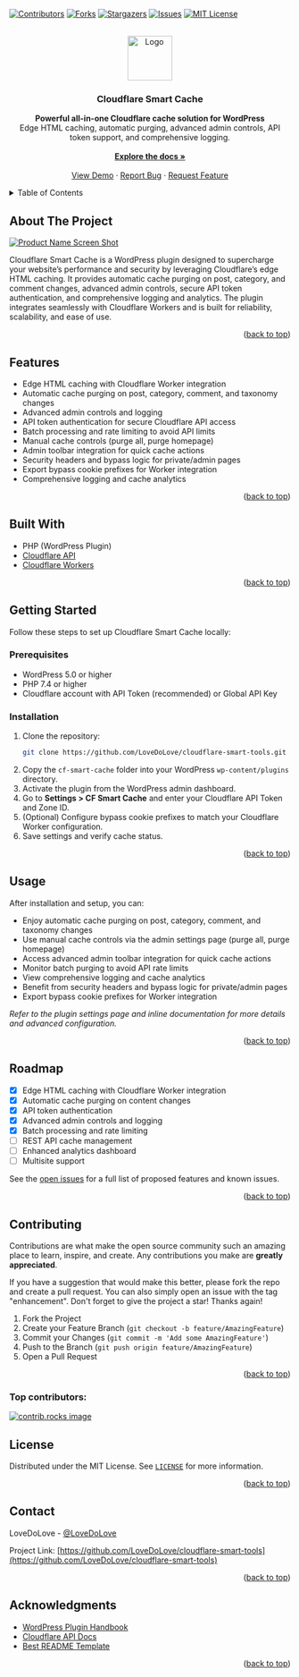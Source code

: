 <!-- Improved compatibility of back to top link: See: https://github.com/othneildrew/Best-README-Template/pull/73 -->
<a id="readme-top"></a>

[![Contributors][contributors-shield]][contributors-url]
[![Forks][forks-shield]][forks-url]
[![Stargazers][stars-shield]][stars-url]
[![Issues][issues-shield]][issues-url]
[![MIT License][license-shield]][license-url]

<br />
<div align="center">
  <a href="https://github.com/LoveDoLove/cloudflare-smart-tools">
    <img src="images/logo.png" alt="Logo" width="80" height="80">
  </a>

<h3 align="center">Cloudflare Smart Cache</h3>

  <p align="center">
    <strong>Powerful all-in-one Cloudflare cache solution for WordPress</strong><br>
    Edge HTML caching, automatic purging, advanced admin controls, API token support, and comprehensive logging.<br>
    <br />
    <a href="https://github.com/LoveDoLove/cloudflare-smart-tools"><strong>Explore the docs »</strong></a>
    <br />
    <br />
    <a href="https://github.com/LoveDoLove/cloudflare-smart-tools">View Demo</a>
    &middot;
    <a href="https://github.com/LoveDoLove/cloudflare-smart-tools/issues/new?labels=bug&template=bug-report---.md">Report Bug</a>
    &middot;
    <a href="https://github.com/LoveDoLove/cloudflare-smart-tools/issues/new?labels=enhancement&template=feature-request---.md">Request Feature</a>
  </p>
</div>


<!-- TABLE OF CONTENTS -->
<details>
  <summary>Table of Contents</summary>
  <ol>
    <li><a href="#about-the-project">About The Project</a></li>
    <li><a href="#features">Features</a></li>
    <li><a href="#built-with">Built With</a></li>
    <li><a href="#getting-started">Getting Started</a></li>
    <li><a href="#usage">Usage</a></li>
    <li><a href="#roadmap">Roadmap</a></li>
    <li><a href="#contributing">Contributing</a></li>
    <li><a href="#license">License</a></li>
    <li><a href="#contact">Contact</a></li>
    <li><a href="#acknowledgments">Acknowledgments</a></li>
  </ol>
</details>


## About The Project

[![Product Name Screen Shot][product-screenshot]](https://github.com/LoveDoLove/cloudflare-smart-tools)

Cloudflare Smart Cache is a WordPress plugin designed to supercharge your website’s performance and security by leveraging Cloudflare’s edge HTML caching. It provides automatic cache purging on post, category, and comment changes, advanced admin controls, secure API token authentication, and comprehensive logging and analytics. The plugin integrates seamlessly with Cloudflare Workers and is built for reliability, scalability, and ease of use.

<p align="right">(<a href="#readme-top">back to top</a>)</p>

## Features

- Edge HTML caching with Cloudflare Worker integration
- Automatic cache purging on post, category, comment, and taxonomy changes
- Advanced admin controls and logging
- API token authentication for secure Cloudflare API access
- Batch processing and rate limiting to avoid API limits
- Manual cache controls (purge all, purge homepage)
- Admin toolbar integration for quick cache actions
- Security headers and bypass logic for private/admin pages
- Export bypass cookie prefixes for Worker integration
- Comprehensive logging and cache analytics

<p align="right">(<a href="#readme-top">back to top</a>)</p>

## Built With

- PHP (WordPress Plugin)
- [Cloudflare API](https://api.cloudflare.com/)
- [Cloudflare Workers](https://workers.cloudflare.com/)

<p align="right">(<a href="#readme-top">back to top</a>)</p>


## Getting Started

Follow these steps to set up Cloudflare Smart Cache locally:

### Prerequisites

- WordPress 5.0 or higher
- PHP 7.4 or higher
- Cloudflare account with API Token (recommended) or Global API Key

### Installation

1. Clone the repository:
   ```sh
   git clone https://github.com/LoveDoLove/cloudflare-smart-tools.git
   ```
2. Copy the `cf-smart-cache` folder into your WordPress `wp-content/plugins` directory.
3. Activate the plugin from the WordPress admin dashboard.
4. Go to **Settings > CF Smart Cache** and enter your Cloudflare API Token and Zone ID.
5. (Optional) Configure bypass cookie prefixes to match your Cloudflare Worker configuration.
6. Save settings and verify cache status.

<p align="right">(<a href="#readme-top">back to top</a>)</p>


## Usage

After installation and setup, you can:

- Enjoy automatic cache purging on post, category, comment, and taxonomy changes
- Use manual cache controls via the admin settings page (purge all, purge homepage)
- Access advanced admin toolbar integration for quick cache actions
- Monitor batch purging to avoid API rate limits
- View comprehensive logging and cache analytics
- Benefit from security headers and bypass logic for private/admin pages
- Export bypass cookie prefixes for Worker integration

_Refer to the plugin settings page and inline documentation for more details and advanced configuration._

<p align="right">(<a href="#readme-top">back to top</a>)</p>


## Roadmap

- [x] Edge HTML caching with Cloudflare Worker integration
- [x] Automatic cache purging on content changes
- [x] API token authentication
- [x] Advanced admin controls and logging
- [x] Batch processing and rate limiting
- [ ] REST API cache management
- [ ] Enhanced analytics dashboard
- [ ] Multisite support

See the [open issues](https://github.com/LoveDoLove/cloudflare-smart-tools/issues) for a full list of proposed features and known issues.

<p align="right">(<a href="#readme-top">back to top</a>)</p>


## Contributing

Contributions are what make the open source community such an amazing place to learn, inspire, and create. Any contributions you make are **greatly appreciated**.

If you have a suggestion that would make this better, please fork the repo and create a pull request. You can also simply open an issue with the tag "enhancement".
Don't forget to give the project a star! Thanks again!

1. Fork the Project
2. Create your Feature Branch (`git checkout -b feature/AmazingFeature`)
3. Commit your Changes (`git commit -m 'Add some AmazingFeature'`)
4. Push to the Branch (`git push origin feature/AmazingFeature`)
5. Open a Pull Request

<p align="right">(<a href="#readme-top">back to top</a>)</p>

### Top contributors:

<a href="https://github.com/LoveDoLove/cloudflare-smart-tools/graphs/contributors">
  <img src="https://contrib.rocks/image?repo=LoveDoLove/cloudflare-smart-tools" alt="contrib.rocks image" />
</a>


## License

Distributed under the MIT License. See [`LICENSE`](../LICENSE) for more information.

<p align="right">(<a href="#readme-top">back to top</a>)</p>


## Contact

LoveDoLove - [@LoveDoLove](https://github.com/LoveDoLove)

Project Link: [https://github.com/LoveDoLove/cloudflare-smart-tools](https://github.com/LoveDoLove/cloudflare-smart-tools)

<p align="right">(<a href="#readme-top">back to top</a>)</p>


## Acknowledgments

* [WordPress Plugin Handbook](https://developer.wordpress.org/plugins/)
* [Cloudflare API Docs](https://api.cloudflare.com/)
* [Best README Template](https://github.com/othneildrew/Best-README-Template)

<p align="right">(<a href="#readme-top">back to top</a>)</p>

<!-- MARKDOWN LINKS & IMAGES -->
[contributors-shield]: https://img.shields.io/github/contributors/LoveDoLove/cloudflare-smart-tools.svg?style=for-the-badge
[contributors-url]: https://github.com/LoveDoLove/cloudflare-smart-tools/graphs/contributors
[forks-shield]: https://img.shields.io/github/forks/LoveDoLove/cloudflare-smart-tools.svg?style=for-the-badge
[forks-url]: https://github.com/LoveDoLove/cloudflare-smart-tools/network/members
[stars-shield]: https://img.shields.io/github/stars/LoveDoLove/cloudflare-smart-tools.svg?style=for-the-badge
[stars-url]: https://github.com/LoveDoLove/cloudflare-smart-tools/stargazers
[issues-shield]: https://img.shields.io/github/issues/LoveDoLove/cloudflare-smart-tools.svg?style=for-the-badge
[issues-url]: https://github.com/LoveDoLove/cloudflare-smart-tools/issues
[license-shield]: https://img.shields.io/github/license/LoveDoLove/cloudflare-smart-tools.svg?style=for-the-badge
[license-url]: https://github.com/LoveDoLove/cloudflare-smart-tools/blob/master/LICENSE
[linkedin-shield]: https://img.shields.io/badge/-LinkedIn-black.svg?style=for-the-badge&logo=linkedin&colorB=555
[linkedin-url]: https://linkedin.com/in/
[product-screenshot]: images/logo.png